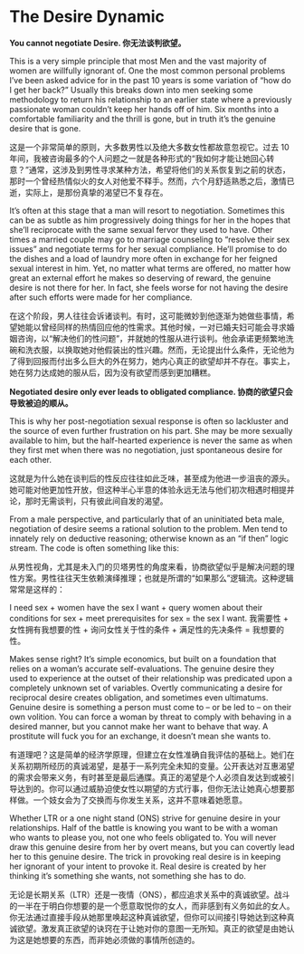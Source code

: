 # The Desire Dynamic
**You cannot negotiate Desire.
你无法谈判欲望。**

This is a very simple principle that most Men and the vast majority of women are willfully ignorant of. One the most common personal problems I’ve been asked advice for in the past 10 years is some variation of “how do I get her back?” Usually this breaks down into men seeking some methodology to return his relationship to an earlier state where a previously passionate woman couldn’t keep her hands off of him. Six months into a comfortable familiarity and the thrill is gone, but in truth it’s the genuine desire that is gone.

这是一个非常简单的原则，大多数男性以及绝大多数女性都故意忽视它。过去 10 年间，我被咨询最多的个人问题之一就是各种形式的“我如何才能让她回心转意？”通常，这涉及到男性寻求某种方法，希望将他们的关系恢复到之前的状态，那时一个曾经热情似火的女人对他爱不释手。然而，六个月舒适熟悉之后，激情已逝，实际上，是那份真挚的渴望已不复存在。

It’s often at this stage that a man will resort to negotiation. Sometimes this can be as subtle as him progressively doing things for her in the hopes that she’ll reciprocate with the same sexual fervor they used to have. Other times a married couple may go to marriage counseling to “resolve their sex issues” and negotiate terms for her sexual compliance. He’ll promise to do the dishes and a load of laundry more often in exchange for her feigned sexual interest in him. Yet, no matter what terms are offered, no matter how great an external effort he makes so deserving of reward, the genuine desire is not there for her. In fact, she feels worse for not having the desire after such efforts were made for her compliance.

在这个阶段，男人往往会诉诸谈判。有时，这可能微妙到他逐渐为她做些事情，希望她能以曾经同样的热情回应他的性需求。其他时候，一对已婚夫妇可能会寻求婚姻咨询，以“解决他们的性问题”，并就她的性服从进行谈判。他会承诺更频繁地洗碗和洗衣服，以换取她对他假装出的性兴趣。然而，无论提出什么条件，无论他为了得到回报而付出多么巨大的外在努力，她内心真正的欲望却并不存在。事实上，她在努力达成她的服从后，因为没有欲望而感到更加糟糕。

**Negotiated desire only ever leads to obligated compliance.
协商的欲望只会导致被迫的顺从。**

This is why her post-negotiation sexual response is often so lackluster and the source of even further frustration on his part. She may be more sexually available to him, but the half-hearted experience is never the same as when they first met when there was no negotiation, just spontaneous desire for each other.

这就是为什么她在谈判后的性反应往往如此乏味，甚至成为他进一步沮丧的源头。她可能对他更加性开放，但这种半心半意的体验永远无法与他们初次相遇时相提并论，那时无需谈判，只有彼此间自发的渴望。

From a male perspective, and particularly that of an uninitiated beta male, negotiation of desire seems a rational solution to the problem. Men tend to innately rely on deductive reasoning; otherwise known as an “if then” logic stream. The code is often something like this:

从男性视角，尤其是未入门的贝塔男性的角度来看，协商欲望似乎是解决问题的理性方案。男性往往天生依赖演绎推理；也就是所谓的“如果那么”逻辑流。这种逻辑常常是这样的：

I need sex + women have the sex I want + query women about their conditions for sex + meet prerequisites for sex = the sex I want.
我需要性 + 女性拥有我想要的性 + 询问女性关于性的条件 + 满足性的先决条件 = 我想要的性。

Makes sense right? It’s simple economics, but built on a foundation that relies on a woman’s accurate self-evaluations. The genuine desire they used to experience at the outset of their relationship was predicated upon a completely unknown set of variables. Overtly communicating a desire for reciprocal desire creates obligation, and sometimes even ultimatums. Genuine desire is something a person must come to – or be led to – on their own volition. You can force a woman by threat to comply with behaving in a desired manner, but you cannot make her want to behave that way. A prostitute will fuck you for an exchange, it doesn’t mean she wants to.

有道理吧？这是简单的经济学原理，但建立在女性准确自我评估的基础上。她们在关系初期所经历的真诚渴望，是基于一系列完全未知的变量。公开表达对互惠渴望的需求会带来义务，有时甚至是最后通牒。真正的渴望是个人必须自发达到或被引导达到的。你可以通过威胁迫使女性以期望的方式行事，但你无法让她真心想要那样做。一个妓女会为了交换而与你发生关系，这并不意味着她愿意。

Whether LTR or a one night stand (ONS) strive for genuine desire in your relationships. Half of the battle is knowing you want to be with a woman who wants to please you, not one who feels obligated to. You will never draw this genuine desire from her by overt means, but you can covertly lead her to this genuine desire. The trick in provoking real desire is in keeping her ignorant of your intent to provoke it. Real desire is created by her thinking it’s something she wants, not something she has to do.

无论是长期关系（LTR）还是一夜情（ONS），都应追求关系中的真诚欲望。战斗的一半在于明白你想要的是一个愿意取悦你的女人，而非感到有义务如此的女人。你无法通过直接手段从她那里唤起这种真诚欲望，但你可以间接引导她达到这种真诚欲望。激发真正欲望的诀窍在于让她对你的意图一无所知。真正的欲望是由她认为这是她想要的东西，而非她必须做的事情所创造的。